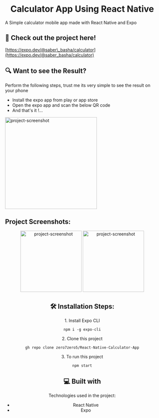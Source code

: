 <h1 align="center" id="title">Calculator App Using React Native</h1>

<p id="description">A Simple calculator mobile app made with React Native and Expo</p>

<h2>🚀 Check out the project here!</h2>

[https://expo.dev/@saber\_basha/calculator](https://expo.dev/@saber_basha/calculator)
<h2>🔍 Want to see the Result?</h2>

Perform the following steps, trust me its very simple to see the result on your phone
*   Install the expo app from play or app store
*   Open the expo app and scan the below QR code
*   And that's it !...
<img src="https://qr.expo.dev/expo-go?owner=saber_basha&slug=calculator&releaseChannel=default&host=exp.host" alt="project-screenshot"  height="300/">
<h2>Project Screenshots:</h2>
<center>
<img src="https://i.ibb.co/C1KtX3W/Screenshot-2023-01-28-20-09-10-611-com-saberbasha-calculator.jpg" alt="project-screenshot"  width="200/">

<img src="https://i.ibb.co/rkwxDqw/Screenshot-2023-01-28-20-09-13-918-com-saberbasha-calculator.jpg" alt="project-screenshot"  width="200/">
<center/>
<h2>🛠️ Installation Steps:</h2>

<p>1. Install Expo CLI</p>

```
npm i -g expo-cli
```

<p>2. Clone this project</p>

```
gh repo clone zero7zero5/React-Native-Calculator-App
```

<p>3. To run this project</p>

```
npm start
```

  
  
<h2>💻 Built with</h2>

Technologies used in the project:

*   React Native
*   Expo

